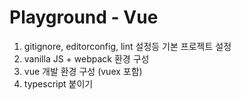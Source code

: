 # Playground - Vue

1. gitignore, editorconfig, lint 설정등 기본 프로젝트 설정
2. vanilla JS + webpack 환경 구성
3. vue 개발 환경 구성 (vuex 포함)
4. typescript 붙이기